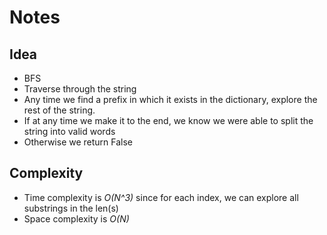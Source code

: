 # Notes

## Idea
* BFS
* Traverse through the string
* Any time we find a prefix in which it exists in the dictionary, explore the rest of the string.
* If at any time we make it to the end, we know we were able to split the string into valid words
* Otherwise we return False

## Complexity
* Time complexity is *O(N^3)* since for each index, we can explore all substrings in the len(s)
* Space complexity is *O(N)*
